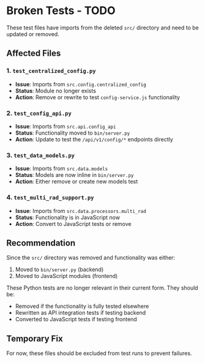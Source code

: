 # Broken Tests - TODO

These test files have imports from the deleted `src/` directory and need to be updated or removed.

## Affected Files

### 1. `test_centralized_config.py`
- **Issue**: Imports from `src.config.centralized_config`
- **Status**: Module no longer exists
- **Action**: Remove or rewrite to test `config-service.js` functionality

### 2. `test_config_api.py`
- **Issue**: Imports from `src.api.config_api`
- **Status**: Functionality moved to `bin/server.py`
- **Action**: Update to test the `/api/v1/config/*` endpoints directly

### 3. `test_data_models.py`
- **Issue**: Imports from `src.data.models`
- **Status**: Models are now inline in `bin/server.py`
- **Action**: Either remove or create new models test

### 4. `test_multi_rad_support.py`
- **Issue**: Imports from `src.data.processors.multi_rad`
- **Status**: Functionality is in JavaScript now
- **Action**: Convert to JavaScript tests or remove

## Recommendation

Since the `src/` directory was removed and functionality was either:
1. Moved to `bin/server.py` (backend)
2. Moved to JavaScript modules (frontend)

These Python tests are no longer relevant in their current form. They should be:
- Removed if the functionality is fully tested elsewhere
- Rewritten as API integration tests if testing backend
- Converted to JavaScript tests if testing frontend

## Temporary Fix

For now, these files should be excluded from test runs to prevent failures.